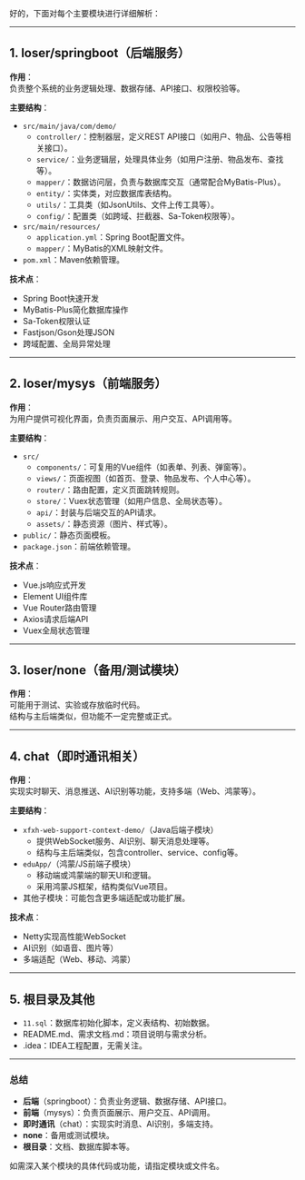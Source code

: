 好的，下面对每个主要模块进行详细解析：

---

## 1. loser/springboot（后端服务）

**作用**：  
负责整个系统的业务逻辑处理、数据存储、API接口、权限校验等。

**主要结构**：
- `src/main/java/com/demo/`  
  - `controller/`：控制器层，定义REST API接口（如用户、物品、公告等相关接口）。
  - `service/`：业务逻辑层，处理具体业务（如用户注册、物品发布、查找等）。
  - `mapper/`：数据访问层，负责与数据库交互（通常配合MyBatis-Plus）。
  - `entity/`：实体类，对应数据库表结构。
  - `utils/`：工具类（如JsonUtils、文件上传工具等）。
  - `config/`：配置类（如跨域、拦截器、Sa-Token权限等）。
- `src/main/resources/`  
  - `application.yml`：Spring Boot配置文件。
  - `mapper/`：MyBatis的XML映射文件。
- `pom.xml`：Maven依赖管理。

**技术点**：
- Spring Boot快速开发
- MyBatis-Plus简化数据库操作
- Sa-Token权限认证
- Fastjson/Gson处理JSON
- 跨域配置、全局异常处理

---

## 2. loser/mysys（前端服务）

**作用**：  
为用户提供可视化界面，负责页面展示、用户交互、API调用等。

**主要结构**：
- `src/`
  - `components/`：可复用的Vue组件（如表单、列表、弹窗等）。
  - `views/`：页面视图（如首页、登录、物品发布、个人中心等）。
  - `router/`：路由配置，定义页面跳转规则。
  - `store/`：Vuex状态管理（如用户信息、全局状态等）。
  - `api/`：封装与后端交互的API请求。
  - `assets/`：静态资源（图片、样式等）。
- `public/`：静态页面模板。
- `package.json`：前端依赖管理。

**技术点**：
- Vue.js响应式开发
- Element UI组件库
- Vue Router路由管理
- Axios请求后端API
- Vuex全局状态管理

---

## 3. loser/none（备用/测试模块）

**作用**：  
可能用于测试、实验或存放临时代码。  
结构与主后端类似，但功能不一定完整或正式。

---

## 4. chat（即时通讯相关）

**作用**：  
实现实时聊天、消息推送、AI识别等功能，支持多端（Web、鸿蒙等）。

**主要结构**：
- `xfxh-web-support-context-demo/`（Java后端子模块）
  - 提供WebSocket服务、AI识别、聊天消息处理等。
  - 结构与主后端类似，包含controller、service、config等。
- `eduApp/`（鸿蒙/JS前端子模块）
  - 移动端或鸿蒙端的聊天UI和逻辑。
  - 采用鸿蒙JS框架，结构类似Vue项目。
- 其他子模块：可能包含更多端适配或功能扩展。

**技术点**：
- Netty实现高性能WebSocket
- AI识别（如语音、图片等）
- 多端适配（Web、移动、鸿蒙）

---

## 5. 根目录及其他

- `11.sql`：数据库初始化脚本，定义表结构、初始数据。
- README.md、需求文档.md：项目说明与需求分析。
- .idea：IDEA工程配置，无需关注。

---

### 总结

- **后端**（springboot）：负责业务逻辑、数据存储、API接口。
- **前端**（mysys）：负责页面展示、用户交互、API调用。
- **即时通讯**（chat）：实现实时消息、AI识别，多端支持。
- **none**：备用或测试模块。
- **根目录**：文档、数据库脚本等。

如需深入某个模块的具体代码或功能，请指定模块或文件名。